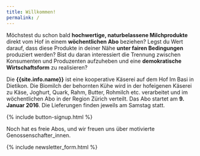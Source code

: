 ```yaml
---
title: Willkommen!
permalink: /
---
```


Möchstest du schon bald **hochwertige, naturbelassene Milchprodukte** direkt vom
Hof in einem **wöchentlichen Abo** beziehen? Legst du Wert darauf, dass diese
Produkte in deiner Nähe **unter fairen Bedingungen** produziert werden? Bist du
daran interessiert die Trennung zwischen Konsumenten und Produzenten aufzuheben
und eine **demokratische Wirtschaftsform** zu realisieren?

Die **{{site.info.name}}** ist eine kooperative Käserei auf dem
Hof Im Basi in Dietikon. Die Biomilch der behornten Kühe wird in der
hofeigenen Käserei zu Käse, Joghurt, Quark, Rahm, Butter, Rohmilch
etc. verarbeitet und im wöchentlichen Abo in der Region Zürich
verteilt. Das Abo startet am **9. Januar 2016**. Die Lieferungen
finden jeweils am Samstag statt.

{% include button-signup.html %}

Noch hat es freie Abos, und wir freuen uns über motivierte
Genossenschafter_innen.


{% include newsletter_form.html %}
